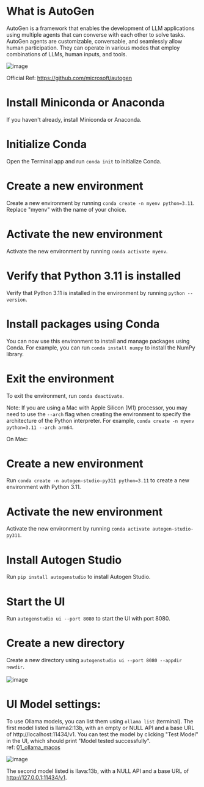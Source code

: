 # What is AutoGen
AutoGen is a framework that enables the development of LLM applications using multiple agents that can converse with each other to solve tasks. AutoGen agents are customizable, conversable, and seamlessly allow human participation. They can operate in various modes that employ combinations of LLMs, human inputs, and tools.

![image](https://github.com/al-amin/ai-Artificial-Intelligence/assets/2225839/32e63748-1f46-420c-afc9-9cab3ef375be)

Official Ref: <https://github.com/microsoft/autogen>

# Install Miniconda or Anaconda

If you haven't already, install Miniconda or Anaconda.

# Initialize Conda

Open the Terminal app and run `conda init` to initialize Conda.

# Create a new environment

Create a new environment by running `conda create -n myenv python=3.11`. Replace "myenv" with the name of your choice.

# Activate the new environment

Activate the new environment by running `conda activate myenv`.

# Verify that Python 3.11 is installed

Verify that Python 3.11 is installed in the environment by running `python --version`.

# Install packages using Conda

You can now use this environment to install and manage packages using Conda. For example, you can run `conda install numpy` to install the NumPy library.

# Exit the environment

To exit the environment, run `conda deactivate`.

Note: If you are using a Mac with Apple Silicon (M1) processor, you may need to use the `--arch` flag when creating the environment to specify the architecture of the Python interpreter. For example, `conda create -n myenv python=3.11 --arch arm64`.

On Mac:

# Create a new environment

Run `conda create -n autogen-studio-py311 python=3.11` to create a new environment with Python 3.11.

# Activate the new environment

Activate the new environment by running `conda activate autogen-studio-py311`.

# Install Autogen Studio

Run `pip install autogenstudio` to install Autogen Studio.

# Start the UI

Run `autogenstudio ui --port 8080` to start the UI with port 8080.

# Create a new directory

Create a new directory using `autogenstudio ui --port 8080 --appdir newdir`. <br><br>
![image](https://github.com/al-amin/ai-Artificial-Intelligence/assets/2225839/ba7586e4-2b27-4823-9a3a-d7801c9358b1)


# UI Model settings:

To use Ollama models, you can list them using `ollama list` (terminal). The first model listed is llama2:13b, with an empty or NULL API and a base URL of http://localhost:11434/v1. You can test the model by clicking "Test Model" in the UI, which should print "Model tested successfully". <br>
ref: [01_ollama_macos ](https://github.com/al-amin/ai-Artificial-Intelligence/tree/main/01_ollama_macos)

![image](https://github.com/al-amin/ai-Artificial-Intelligence/assets/2225839/0f51071a-7418-4c85-85ac-751f58c7bea6)


The second model listed is llava:13b, with a NULL API and a base URL of http://127.0.0.1:11434/v1.
